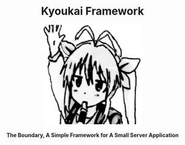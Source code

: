 <h1 align="center">Kyoukai Framework</h1>

<div align="center">
  <img src="src/icons/nyanpasu.png" />
</div>
<br />
<div align="center">
  <strong>The Boundary, A Simple Framework for A Small Server Application</strong>
</div>
<br />
